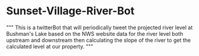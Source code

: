 # Sunset-Village-River-Bot
""" This is a twitterBot that will periodically tweet the projected river level at Bushman's Lake based on the NWS website data for the river level both upstream and downstream then calculating the slope of the river to get the calculated level at our property.
"""